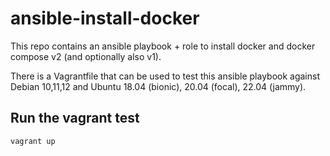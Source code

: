 # ansible-install-docker

This repo contains an ansible playbook + role to install docker and docker compose v2 (and optionally also v1).

There is a Vagrantfile that can be used to test this ansible playbook against Debian 10,11,12 and Ubuntu 18.04 (bionic), 20.04 (focal), 22.04 (jammy).

## Run the vagrant test

```
vagrant up
```
